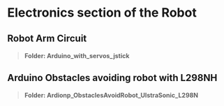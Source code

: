 # Electronics section of the Robot 
## Robot Arm Circuit
 > #### Folder: Arduino_with_servos_jstick
## Arduino Obstacles avoiding robot with L298NH
> #### Folder: Ardionp_ObstaclesAvoidRobot_UlstraSonic_L298N
